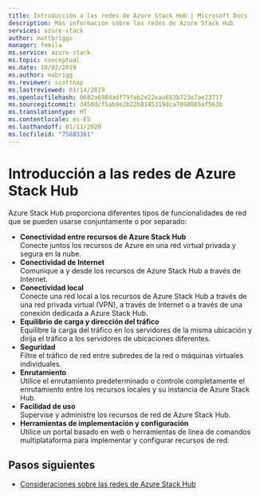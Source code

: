 ```yaml
---
title: Introducción a las redes de Azure Stack Hub | Microsoft Docs
description: Más información sobre las redes de Azure Stack Hub
services: azure-stack
author: mattbriggs
manager: femila
ms.service: azure-stack
ms.topic: conceptual
ms.date: 10/02/2019
ms.author: mabrigg
ms.reviewer: scottnap
ms.lastreviewed: 01/14/2019
ms.openlocfilehash: 0682a698dadf79feb2e22eaa683b723e7ae23717
ms.sourcegitcommit: d450dcf5ab9e2b22b8145319dca7098065af563b
ms.translationtype: HT
ms.contentlocale: es-ES
ms.lasthandoff: 01/11/2020
ms.locfileid: "75883361"
---
```

# <a name="introduction-to-azure-stack-hub-networking"></a>Introducción a las redes de Azure Stack Hub

Azure Stack Hub proporciona diferentes tipos de funcionalidades de red que se pueden usarse conjuntamente o por separado:

- **Conectividad entre recursos de Azure Stack Hub**  
    Conecte juntos los recursos de Azure en una red virtual privada y segura en la nube.
- **Conectividad de Internet**  
    Comunique a y desde los recursos de Azure Stack Hub a través de Internet.
- **Conectividad local**  
    Conecte una red local a los recursos de Azure Stack Hub a través de una red privada virtual (VPN), a través de Internet o a través de una conexión dedicada a Azure Stack Hub.
- **Equilibrio de carga y dirección del tráfico**  
    Equilibre la carga del tráfico en los servidores de la misma ubicación y dirija el tráfico a los servidores de ubicaciones diferentes.
- **Seguridad**  
    Filtre el tráfico de red entre subredes de la red o máquinas virtuales individuales.
- **Enrutamiento**  
    Utilice el enrutamiento predeterminado o controle completamente el enrutamiento entre los recursos locales y su instancia de Azure Stack Hub.
- **Facilidad de uso**  
    Supervise y administre los recursos de red de Azure Stack Hub.
- **Herramientas de implementación y configuración**  
    Utilice un portal basado en web o herramientas de línea de comandos multiplataforma para implementar y configurar recursos de red.


## <a name="next-steps"></a>Pasos siguientes

* [Consideraciones sobre las redes de Azure Stack Hub](azure-stack-network-differences.md)